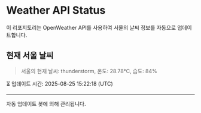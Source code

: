 
# Weather API Status

이 리포지토리는 OpenWeather API를 사용하여 서울의 날씨 정보를 자동으로 업데이트합니다.

## 현재 서울 날씨
> 서울의 현재 날씨: thunderstorm, 온도: 28.78°C, 습도: 84%

⏳ 업데이트 시간: 2025-08-25 15:22:18 (UTC)

---
자동 업데이트 봇에 의해 관리됩니다.
